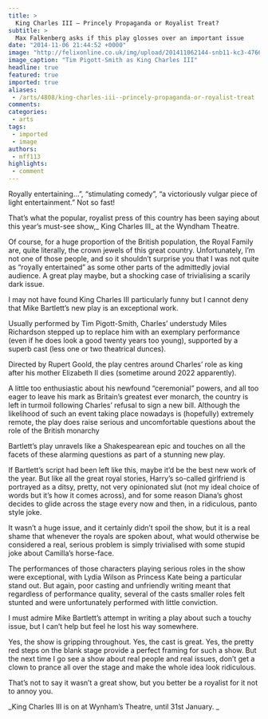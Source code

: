 ```yaml
---
title: >
  King Charles III – Princely Propaganda or Royalist Treat?
subtitle: >
  Max Falkenberg asks if this play glosses over an important issue
date: "2014-11-06 21:44:52 +0000"
image: "http://felixonline.co.uk/img/upload/201411062144-snb11-kc3-4766---tim-pigott-smith-by-johan-persson.jpg"
image_caption: "Tim Pigott-Smith as King Charles III"
headline: true
featured: true
imported: true
aliases:
 - /arts/4808/king-charles-iii--princely-propaganda-or-royalist-treat
comments:
categories:
 - arts
tags:
 - imported
 - image
authors:
 - mff113
highlights:
 - comment
---
```


Royally entertaining…”, “stimulating comedy”, “a victoriously vulgar piece of light entertainment.” Not so fast!

That’s what the popular, royalist press of this country has been saying about this year’s must-see show,_ King Charles III_ at the Wyndham Theatre.

Of course, for a huge proportion of the British population, the Royal Family are, quite literally, the crown jewels of this great country. Unfortunately, I’m not one of those people, and so it shouldn’t surprise you that I was not quite as “royally entertained” as some other parts of the admittedly jovial audience. A great play maybe, but a shocking case of trivialising a scarily dark issue.

I may not have found King Charles III particularly funny but I cannot deny that Mike Bartlett’s new play is an exceptional work.

Usually performed by Tim Pigott-Smith, Charles’ understudy Miles Richardson stepped up to replace him with an exemplary performance (even if he does look a good twenty years too young), supported by a superb cast (less one or two theatrical dunces).

Directed by Rupert Goold, the play centres around Charles’ role as king after his mother Elizabeth II dies (sometime around 2022 apparently).

A little too enthusiastic about his newfound “ceremonial” powers, and all too eager to leave his mark as Britain’s greatest ever monarch, the country is left in turmoil following Charles’ refusal to sign a new bill. Although the likelihood of such an event taking place nowadays is (hopefully) extremely remote, the play does raise serious and uncomfortable questions about the role of the British monarchy

Bartlett’s play unravels like a Shakespearean epic and touches on all the facets of these alarming questions as part of a stunning new play.

If Bartlett’s script had been left like this, maybe it’d be the best new work of the year. But like all the great royal stories, Harry’s so-called girlfriend is portrayed as a ditsy, pretty, not very opinionated slut (not my ideal choice of words but it’s how it comes across), and for some reason Diana’s ghost decides to glide across the stage every now and then, in a ridiculous, panto style joke.

It wasn’t a huge issue, and it certainly didn’t spoil the show, but it is a real shame that whenever the royals are spoken about, what would otherwise be considered a real, serious problem is simply trivialised with some stupid joke about Camilla’s horse-face.

The performances of those characters playing serious roles in the show were exceptional, with Lydia Wilson as Princess Kate being a particular stand out. But again, poor casting and unfriendly writing meant that regardless of performance quality, several of the casts smaller roles felt stunted and were unfortunately performed with little conviction.

I must admire Mike Bartlett’s attempt in writing a play about such a touchy issue, but I can’t help but feel he lost his way somewhere.

Yes, the show is gripping throughout. Yes, the cast is great. Yes, the pretty red steps on the blank stage provide a perfect framing for such a show. But the next time I go see a show about real people and real issues, don’t get a clown to prance all over the stage and make the whole idea look ridiculous.

That’s not to say it wasn’t a great show, but you better be a royalist for it not to annoy you.

_King Charles III is on at Wynham’s Theatre, until 31st January. _
